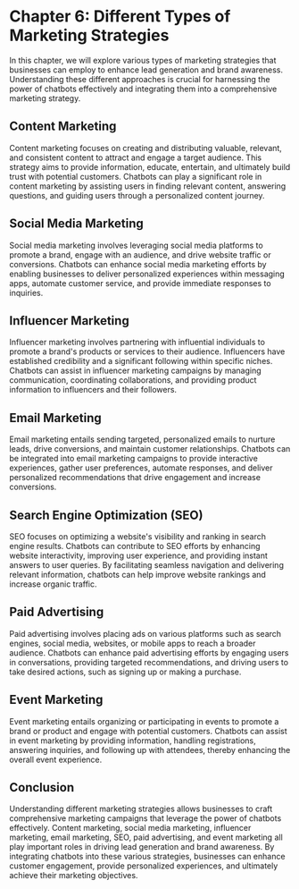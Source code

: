 Chapter 6: Different Types of Marketing Strategies
==================================================

In this chapter, we will explore various types of marketing strategies that businesses can employ to enhance lead generation and brand awareness. Understanding these different approaches is crucial for harnessing the power of chatbots effectively and integrating them into a comprehensive marketing strategy.

**Content Marketing**
---------------------

Content marketing focuses on creating and distributing valuable, relevant, and consistent content to attract and engage a target audience. This strategy aims to provide information, educate, entertain, and ultimately build trust with potential customers. Chatbots can play a significant role in content marketing by assisting users in finding relevant content, answering questions, and guiding users through a personalized content journey.

**Social Media Marketing**
--------------------------

Social media marketing involves leveraging social media platforms to promote a brand, engage with an audience, and drive website traffic or conversions. Chatbots can enhance social media marketing efforts by enabling businesses to deliver personalized experiences within messaging apps, automate customer service, and provide immediate responses to inquiries.

**Influencer Marketing**
------------------------

Influencer marketing involves partnering with influential individuals to promote a brand's products or services to their audience. Influencers have established credibility and a significant following within specific niches. Chatbots can assist in influencer marketing campaigns by managing communication, coordinating collaborations, and providing product information to influencers and their followers.

**Email Marketing**
-------------------

Email marketing entails sending targeted, personalized emails to nurture leads, drive conversions, and maintain customer relationships. Chatbots can be integrated into email marketing campaigns to provide interactive experiences, gather user preferences, automate responses, and deliver personalized recommendations that drive engagement and increase conversions.

**Search Engine Optimization (SEO)**
------------------------------------

SEO focuses on optimizing a website's visibility and ranking in search engine results. Chatbots can contribute to SEO efforts by enhancing website interactivity, improving user experience, and providing instant answers to user queries. By facilitating seamless navigation and delivering relevant information, chatbots can help improve website rankings and increase organic traffic.

**Paid Advertising**
--------------------

Paid advertising involves placing ads on various platforms such as search engines, social media, websites, or mobile apps to reach a broader audience. Chatbots can enhance paid advertising efforts by engaging users in conversations, providing targeted recommendations, and driving users to take desired actions, such as signing up or making a purchase.

**Event Marketing**
-------------------

Event marketing entails organizing or participating in events to promote a brand or product and engage with potential customers. Chatbots can assist in event marketing by providing information, handling registrations, answering inquiries, and following up with attendees, thereby enhancing the overall event experience.

**Conclusion**
--------------

Understanding different marketing strategies allows businesses to craft comprehensive marketing campaigns that leverage the power of chatbots effectively. Content marketing, social media marketing, influencer marketing, email marketing, SEO, paid advertising, and event marketing all play important roles in driving lead generation and brand awareness. By integrating chatbots into these various strategies, businesses can enhance customer engagement, provide personalized experiences, and ultimately achieve their marketing objectives.

